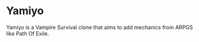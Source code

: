 # Yamiyo

Yamiyo is a Vampire Survival clone that aims to add mechanics from ARPGS like
Path Of Exile.
